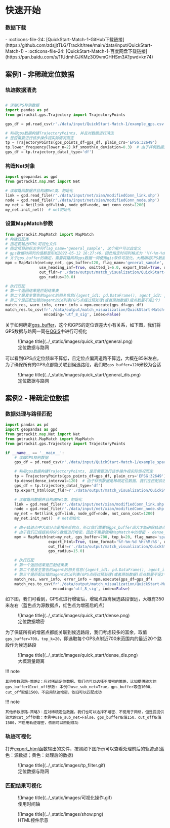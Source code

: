 # 快速开始

[export_html]: ./Func&API/Trajectory.md#export_html
[gps_buffer]: ./Func&API/MapMatch.md#init
[QGIS]: https://qgis.org/

### 数据下载

<div class="grid cards" markdown>
- :octicons-file-24: [QuickStart-Match-1-GitHub下载链接](https://github.com/zdsjjtTLG/TrackIt/tree/main/data/input/QuickStart-Match-1)
- :octicons-file-24: [QuickStart-Match-1-百度网盘下载链接](https://pan.baidu.com/s/11UdmhGJKMz3O9vmGHHSm3A?pwd=kn74)
</div>


## 案例1 - 非稀疏定位数据

### 轨迹数据清洗
```python

# 读取GPS样例数据
import pandas as pd
from gotrackit.gps.Trajectory import TrajectoryPoints

gps_df = pd.read_csv(r'./data/input/QuickStart-Match-1/example_gps.csv')

# 利用gps数据构建TrajectoryPoints, 并且对数据进行清洗
# 是否需要进行该步操作视实际情况而定
tp = TrajectoryPoints(gps_points_df=gps_df, plain_crs='EPSG:32649')
tp.lower_frequency(lower_n=2).kf_smooth(o_deviation=0.3)  # 由于样例数据定位频率高且有一定的误差，因此先做间隔采样然后执行滤波平滑
gps_df = tp.trajectory_data(_type='df')
```

### 构造Net对象

```python
import geopandas as gpd
from gotrackit.map.Net import Net

# 读取路网数据并且构建Net类、初始化
link = gpd.read_file(r'./data/input/net/xian/modifiedConn_link.shp')
node = gpd.read_file(r'./data/input/net/xian/modifiedConn_node.shp')
my_net = Net(link_gdf=link, node_gdf=node, not_conn_cost=1200)
my_net.init_net()  # net初始化
```


### 设置MapMatch参数

```python
from gotrackit.MapMatch import MapMatch
# 构建匹配类
# 指定要输出HTML可视化文件
# 指定项目的标志字符flag_name='general_sample', 这个用户可以自定义
# gps数据时间列的值都是形如2022-05-12 16:27:46，因此指定时间列格式为 '%Y-%m-%d %H:%M:%S'
# 关于gps_buffer的确定，需要将路网和gps数据一同使用gis软件可视化，大概确定GPS数据和候选路段的距离
mpm = MapMatch(net=my_net, gps_buffer=120, flag_name='general_sample', time_format='%Y-%m-%d %H:%M:%S',
               use_heading_inf=True, omitted_l=6.0, export_html=True, del_dwell=False,
               out_fldr=r'./data/output/match_visualization/QuickStart-Match-1', dense_gps=False,
               gps_radius=20.0)

# 执行匹配
# 第一个返回结果是匹配结果表
# 第二个是发生警告的agent的相关信息({agent_id1: pd.DataFrame(), agent_id2: pd.DataFrame()...})
# 第三个是匹配出错的agent的id列表(GPS点经过预处理(或者原始数据)后点数量不足2个)
match_res, warn_info, error_info = mpm.execute(gps_df=gps_df)
match_res.to_csv(fr'./data/output/match_visualization/QuickStart-Match-1/general_match_res.csv',
                 encoding='utf_8_sig', index=False)
```

关于如何确定[gps_buffer]，这个和GPS的定位误差大小有关系，如下图，我们将GPS数据与路网一同在[QGIS]中进行可视化


<figure markdown="span">
  ![Image title](../_static/images/quick_start/general.png)
  <figcaption>定位数据与路网</figcaption>
</figure>

可以看到GPS点定位频率不算低，且定位点偏离道路不算远，大概在85米左右，为了确保所有的GPS点都能关联到候选路段，我们取`gps_buffer=120`米较为合适


<figure markdown="span">
  ![Image title](../_static/images/quick_start/general_dis.png)
  <figcaption>定位数据与路网</figcaption>
</figure>



## 案例2 - 稀疏定位数据

### 数据处理与路径匹配

```python
import pandas as pd
import geopandas as gpd
from gotrackit.map.Net import Net
from gotrackit.MapMatch import MapMatch
from gotrackit.gps.Trajectory import TrajectoryPoints

if __name__ == '__main__':
    # 读取GPS样例数据
    gps_df = pd.read_csv(r'./data/input/QuickStart-Match-1/example_sparse_gps.csv')

    # 利用gps数据构建TrajectoryPoints, 是否需要进行该步操作视实际情况而定
    tp = TrajectoryPoints(gps_points_df=gps_df, plain_crs='EPSG:32649')
    tp.dense(dense_interval=120)  # 由于样例数据是稀疏定位数据，我们在匹配前进行增密处理
    gps_df = tp.trajectory_data(_type='df')
    tp.export_html(out_fldr=r'./data/output/match_visualization/QuickStart-Match-1')  # 输出增密前后的轨迹对比

    # 读取路网数据并且构建Net类、初始化
    link = gpd.read_file(r'./data/input/net/xian/modifiedConn_link.shp')
    node = gpd.read_file(r'./data/input/net/xian/modifiedConn_node.shp')
    my_net = Net(link_gdf=link, node_gdf=node, not_conn_cost=1200)
    my_net.init_net()  # net初始化

    # 由于轨迹点中大部分点是增密后的点，所以我们需要将gps_buffer调大才能确保轨迹点关联到路段
    # 由于我们已经提前将GPS数据进行增密，因此不需要使用MapMatch中的增密 - dense_gps=False
    mpm = MapMatch(net=my_net, gps_buffer=700, top_k=20, flag_name='sparse_sample',
                   export_html=True, time_format='%Y-%m-%d %H:%M:%S', use_heading_inf=True,
                   out_fldr=r'./data/output/match_visualization/QuickStart-Match-1', dense_gps=False,
                   gps_radius=15.0)

    # 执行匹配
    # 第一个返回结果是匹配结果表
    # 第二个是发生警告的agent的相关信息({agent_id1: pd.DataFrame(), agent_id2: pd.DataFrame()...})
    # 第三个是匹配出错的agent的id列表(GPS点经过预处理(或者原始数据)后点数量不足2个)
    match_res, warn_info, error_info = mpm.execute(gps_df=gps_df)
    match_res.to_csv(fr'./data/output/match_visualization/QuickStart-Match-1/sparse_match_res.csv',
                     encoding='utf_8_sig', index=False)
```

如下图，我们可看到，GPS点进行增密后，增密点距离候选路段很远，大概有350米左右（蓝色点为源数据点，红色点为增密后的点）


<figure markdown="span">
  ![Image title](../_static/images/quick_start/dense.png)
  <figcaption>定位数据增密</figcaption>
</figure>

为了保证所有的增密点都能关联到候选路段，我们考虑较多的富余，取值`gps_buffer=700`，`top_k=20`，即选取每个GPS点附近700米范围内的最近20个路段作为候选路段


<figure markdown="span">
  ![Image title](../_static/images/quick_start/dense_dis.png)
  <figcaption>大概测量距离</figcaption>
</figure>


!!! note 

    其他参数思路-策略2：应对稀疏定位数据，我们也可以选择不增密的策略，比如提供较大的gps_buffer和cut_off参数: 本例中use_sub_net=True，gps_buffer取值1000，cut_off取值1500，不启用轨迹增密，依旧可以匹配成功


!!! note 
    
    其他参数思路-策略3：应对稀疏定位数据，我们也可以选择不增密、不使用子网络，但是要提供较大的cut_off参数：本例中use_sub_net=False，gps_buffer取值150，cut_off取值1500，不启用轨迹增密，依旧可以匹配成功

### 轨迹可视化

打开[export_html]函数输出的文件，按照如下图所示可以查看处理前后的轨迹点(蓝色：源数据；黄色：处理后的数据)


<figure markdown="span">
  ![Image title](../_static/images/tp_filter.gif)
  <figcaption>定位数据与路网</figcaption>
</figure>


### 匹配结果可视化

<figure markdown="span">
  ![Image title](../_static/images/可视化操作.gif)
  <figcaption>使用时间轴</figcaption>
</figure>

<figure markdown="span">
  ![Image title](../_static/images/show.png)
  <figcaption>HTML控件示意</figcaption>
</figure>
